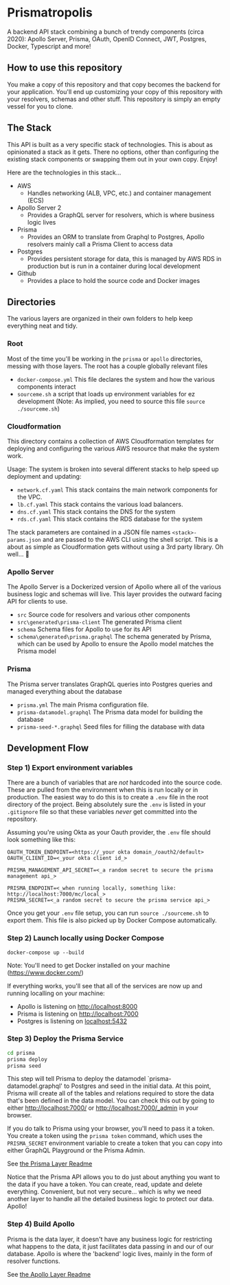 # Prismatropolis

A backend API stack combining a bunch of trendy components (circa 2020): Apollo Server, Prisma, OAuth, OpenID Connect, JWT, Postgres, Docker, Typescript and more!

## How to use this repository

You make a copy of this repository and that copy becomes the backend for your application. You'll end up customizing your copy of this repository with your resolvers, schemas and other stuff. This repository is simply an empty vessel for you to clone.

## The Stack

This API is built as a very specific stack of technologies. This is about as opinionated a stack as it gets. There no options, other than configuring the existing stack components or swapping them out in your own copy. Enjoy!

Here are the technologies in this stack...

* AWS
  * Handles networking (ALB, VPC, etc.) and container management (ECS)
* Apollo Server 2
  * Provides a GraphQL server for resolvers, which is where business logic lives
* Prisma
  * Provides an ORM to translate from Graphql to Postgres, Apollo resolvers mainly call a Prisma Client to access data
* Postgres
  * Provides persistent storage for data, this is managed by AWS RDS in production but is run in a container during local development
* Github
  * Provides a place to hold the source code and Docker images

## Directories

The various layers are organized in their own folders to help keep everything neat and tidy.

### Root

Most of the time you'll be working in the `prisma` or `apollo` directories, messing with those layers. The root has a couple globally relevant files

* `docker-compose.yml` This file declares the system and how the various components interact
* `sourceme.sh` a script that loads up environment variables for ez development (Note: As implied, you need to source this file `source ./sourceme.sh`)

### Cloudformation

This directory contains a collection of AWS Cloudformation templates for deploying and configuring the various AWS resource that make the system work.

Usage: The system is broken into several different stacks to help speed up deployment and updating:

* `network.cf.yaml` This stack contains the main network components for the VPC.
* `lb.cf.yaml` This stack contains the various load balancers.
* `dns.cf.yaml` This stack contains the DNS for the system
* `rds.cf.yaml` This stack contains the RDS database for the system

The stack parameters are contained in a JSON file names `<stack>-params.json` and are passed to the AWS CLI using the shell script. This is a about as simple as Cloudformation gets without using a 3rd party library. Oh well... 🙁

### Apollo Server

The Apollo Server is a Dockerized version of Apollo where all of the various business logic and schemas will live. This layer provides the outward facing API for clients to use.

* `src` Source code for resolvers and various other components
* `src\generated\prisma-client` The generated Prisma client
* `schema` Schema files for Apollo to use for its API
* `schema\generated\prisma.graphql` The schema generated by Prisma, which can be used by Apollo to ensure the Apollo model matches the Prisma model

### Prisma

The Prisma server translates GraphQL queries into Postgres queries and managed everything about the database

* `prisma.yml` The main Prisma configuration file.
* `prisma-datamodel.graphql` The Prisma data model for building the database
* `prisma-seed-*.graphql` Seed files for filling the database with data
  
## Development Flow

### Step 1) Export environment variables

There are a bunch of variables that are _not_ hardcoded into the source code. These are pulled from the environment when this is run locally or in production. The easiest way to do this is to create a `.env` file in the root directory of the project. Being absolutely sure the `.env` is listed in your `.gitignore` file so that these variables _never_ get committed into the repository.

Assuming you're using Okta as your Oauth provider, the `.env` file should look something like this:

```text
OAUTH_TOKEN_ENDPOINT=<https://_your okta domain_/oauth2/default>
OAUTH_CLIENT_ID=<_your okta client id_>

PRISMA_MANAGEMENT_API_SECRET=<_a random secret to secure the prisma management api_>

PRISMA_ENDPOINT=<_when running locally, something like: http://localhost:7000/mc/local_>
PRISMA_SECRET=<_a random secret to secure the prisma service api_>
```

Once you get your `.env` file setup, you can run `source ./sourceme.sh` to export them. This file is also picked up by Docker Compose automatically.

### Step 2) Launch locally using Docker Compose

`docker-compose up --build`

Note: You'll need to get Docker installed on your machine (<https://www.docker.com/>)

If everything works, you'll see that all of the services are now up and running localling on your machine:

* Apollo is listening on <http://localhost:8000>
* Prisma is listening on <http://localhost:7000>
* Postgres is listening on <localhost:5432>

### Step 3) Deploy the Prisma Service

```sh
cd prisma
prisma deploy
prisma seed
```

This step will tell Prisma to deploy the datamodel `prisma-datamodel.graphql' to Postgres and seed in the initial data. At this point, Prisma will create all of the tables and relations required to store the data that's been defined in the data model. You can check this out by going to either <http://localhost:7000/> or <http://localhost:7000/_admin> in your browser.

If you do talk to Prisma using your browser, you'll need to pass it a token. You create a token using the `prisma token` command, which uses the `PRISMA_SECRET` environment variable to create a token that you can copy into either GraphQL Playground or the Prisma Admin.

See [the Prisma Layer Readme](prisma/README.md)


Notice that the Prisma API allows you to do just about anything you want to the data if you have a token. You can create, read, update and delete everything. Convenient, but not very secure... which is why we need another layer to handle all the detailed business logic to protect our data. Apollo!

### Step 4) Build Apollo

Prisma is the data layer, it doesn't have any business logic for restricting what happens to the data, it just facilitates data passing in and our of our database. Apollo is where the 'backend' logic lives, mainly in the form of resolver functions.

See [the Apollo Layer Readme](apollo/README.md)
